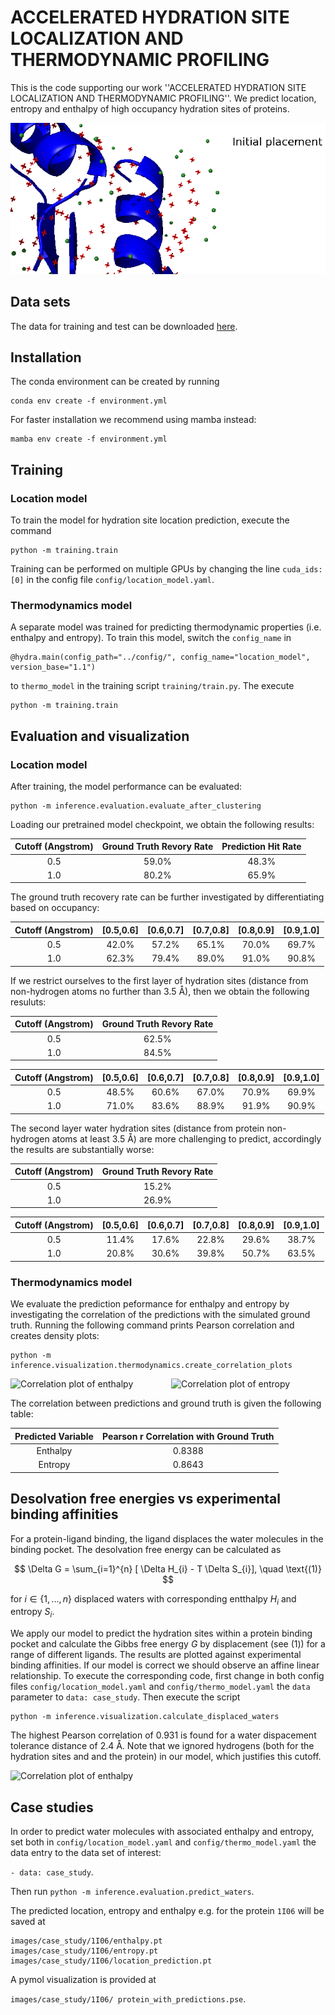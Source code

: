 # ACCELERATED HYDRATION SITE LOCALIZATION AND THERMODYNAMIC PROFILING

This is the code supporting our work ''ACCELERATED HYDRATION SITE LOCALIZATION AND THERMODYNAMIC PROFILING''. We predict location, entropy and enthalpy of high occupancy hydration sites of proteins.

<div style="text-align: right;">
    <img src="prediction_cropped.gif" alt="Animation GIF"  />
</div>


## Data sets

The data for training and test can be downloaded [here](https://zenodo.org/records/14182834).



## Installation

The conda environment can be created by running

```
conda env create -f environment.yml
```

For faster installation we recommend using mamba instead:

```
mamba env create -f environment.yml
```


## Training

### Location model

To train the model for hydration site location prediction, execute the command

```
python -m training.train
```

Training can be performed on multiple GPUs by changing the line ```cuda_ids: [0]``` in the config file ```config/location_model.yaml```.

### Thermodynamics model

A separate model was trained for predicting thermodynamic properties (i.e. enthalpy and entropy). To train this model, switch the ```config_name``` in

```
@hydra.main(config_path="../config/", config_name="location_model", version_base="1.1")
```

to ```thermo_model``` in the training script ```training/train.py```.
The execute

```
python -m training.train
```
## Evaluation and visualization

### Location model

After training, the model performance can be evaluated:

```
python -m inference.evaluation.evaluate_after_clustering
```

Loading our pretrained model checkpoint, we obtain the following results:


<div align="center">

| Cutoff (Angstrom) | Ground Truth Revory Rate | Prediction Hit Rate |
| :---: |:--------:|:---------:|
| 0.5 |    59.0\%   |   48.3\%    |
| 1.0 |   80.2\%   |   65.9\%    |
</div>

The ground truth recovery rate can be further investigated by differentiating based on occupancy:

<div align="center">

| Cutoff (Angstrom) | [0.5,0.6]|[0.6,0.7] | [0.7,0.8] |[0.8,0.9] |[0.9,1.0] |
| :---: |:--------:|:---------:|:---------:|:---------:|:---------:|
| 0.5 | 42.0\% |57.2\%|65.1\%|70.0\%|69.7\% |
| 1.0 |   62.3\%   | 79.4\%|89.0\%|91.0\%|90.8\%|

</div>

If we restrict ourselves to the first layer of hydration sites (distance from non-hydrogen atoms no further than $3.5$ &Aring;), then we obtain the following resuluts:

<div align="center">

| Cutoff (Angstrom) | Ground Truth Revory Rate |
| :---: |:--------:|
| 0.5 |    62.5\%  |
| 1.0 |   84.5\%   |
</div>


<div align="center">

| Cutoff (Angstrom) | [0.5,0.6]  | [0.6,0.7]  | [0.7,0.8]  | [0.8,0.9]  | [0.9,1.0]  |
| :---:             | :--------: | :--------: | :--------: | :--------: | :--------: |
| 0.5               | 48.5\%     | 60.6\%     | 67.0\%     | 70.9\%     | 69.9\%     |
| 1.0               | 71.0\%     | 83.6\%     | 88.9\%     | 91.9\%     | 90.9\%     |

</div>

The second layer water hydration sites (distance from protein non-hydrogen atoms at least $3.5$ &Aring;) are more challenging to predict, accordingly the results are substantially worse:

<div align="center">

| Cutoff (Angstrom) | Ground Truth Revory Rate |
| :---: |:--------:|
| 0.5 |    15.2\%  |
| 1.0 |   26.9\%   |
</div>


<div align="center">

| Cutoff (Angstrom) | [0.5,0.6]  | [0.6,0.7]  | [0.7,0.8]  | [0.8,0.9]  | [0.9,1.0]  |
| :---:             | :--------: | :--------: | :--------: | :--------: | :--------: |
| 0.5               | 11.4\%     | 17.6\%     | 22.8\%     | 29.6\%     | 38.7\%     |
| 1.0               | 20.8\%     | 30.6\%     | 39.8\%     | 50.7\%     | 63.5\%     |

</div>


### Thermodynamics model

We evaluate the prediction peformance for enthalpy and entropy by investigating the correlation of the predictions with the simulated ground truth. Running the following command prints Pearson correlation and creates density plots:

```
python -m inference.visualization.thermodynamics.create_correlation_plots
```

<div style="display: flex; justify-content: center; align-items: center;">
    <img src="documentation/images/enthalpy_valid.svg" alt="Correlation plot of enthalpy" style="width: 49%; margin-right: 10px;" />
    <img src="documentation/images/entropy_valid.svg" alt="Correlation plot of entropy" style="width: 49%;" />
</div>

The correlation between predictions and ground truth is given the following table:
<div align="center">

| **Predicted Variable** | **Pearson r Correlation with Ground Truth** |
|:----------------------:|:----------------------------------------:|
|        Enthalpy        |                 0.8388                   |
|        Entropy         |                 0.8643                   |


</div>

## Desolvation free energies vs experimental binding affinities
For a protein-ligand binding, the ligand displaces the water molecules in the binding pocket. The desolvation free energy can be calculated as

$$
 \Delta G = \sum_{i=1}^{n} [  \Delta H_{i} - T  \Delta S_{i}],  \quad \text{(1)}
$$

for $i \in \{1,...,n\}$ displaced waters with corresponding entthalpy $H_{i}$ and entropy $S_{i}$.

We apply our model to predict the hydration sites within a protein binding pocket and calculate the Gibbs free energy $G$ by displacement (see (1)) for a range of different ligands. The results are plotted against experimental binding affinities. If our model is correct we should observe an affine linear relationship. To execute the corresponding code, first change in both config files ```config/location_model.yaml``` and ```config/thermo_model.yaml``` the ```data``` parameter to ```data: case_study```.
Then execute the script

```
python -m inference.visualization.calculate_displaced_waters
```
The highest Pearson correlation of $0.931$ is found for a water dispacement tolerance distance of $2.4$ &Aring;. Note that we ignored hydrogens (both for the hydration sites and and the protein) in our model, which justifies this cutoff. 


<div style="display: flex; justify-content: center; align-items: center;"> <img src="documentation/images/prediction_vs_experiment_correlation_displacement_2.4000000953674316A.svg" alt="Correlation plot of enthalpy" style="width: 100%; margin-right: 10px;" /> </div>


## Case studies

In order to predict water molecules with associated enthalpy and entropy, set both in ```config/location_model.yaml``` and ```config/thermo_model.yaml``` the data entry to the data set of interest:

 ```- data: case_study```.

 Then run
```python -m inference.evaluation.predict_waters```.

The predicted location, entropy and enthalpy e.g. for the protein ```1I06``` will be saved at

```
images/case_study/1I06/enthalpy.pt
images/case_study/1I06/entropy.pt
images/case_study/1I06/location_prediction.pt
```

A pymol visualization is provided at

```images/case_study/1I06/ protein_with_predictions.pse```.

